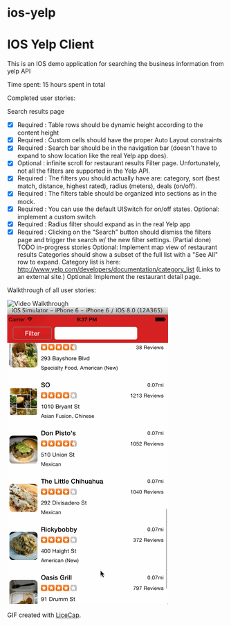 ios-yelp
========
# IOS Yelp Client 
This is an IOS demo application for searching the business information from yelp API

Time spent: 15 hours spent in total

Completed user stories:

Search results page
 * [x] Required : Table rows should be dynamic height according to the content height
 * [x] Required : Custom cells should have the proper Auto Layout constraints
 * [x] Required : Search bar should be in the navigation bar (doesn't have to expand to show location like the real Yelp app does).
 * [x] Optional : infinite scroll for restaurant results
Filter page. Unfortunately, not all the filters are supported in the Yelp API.
 * [x] Required : The filters you should actually have are: category, sort (best match, distance, highest rated), radius (meters), deals (on/off).
 * [x] Required : The filters table should be organized into sections as in the mock.
 * [x] Required : You can use the default UISwitch for on/off states. Optional: implement a custom switch
 * [x] Required : Radius filter should expand as in the real Yelp app
 * [x] Required : Clicking on the "Search" button should dismiss the filters page and trigger the search w/ the new filter settings. (Partial done)
TODO in-progress stories 
Optional: Implement map view of restaurant results
Categories should show a subset of the full list with a "See All" row to expand. Category list is here: http://www.yelp.com/developers/documentation/category_list (Links to an external site.)
Optional: Implement the restaurant detail page.

Walkthrough of all user stories:

![Video Walkthrough](https://raw.githubusercontent.com/apatel7734/ios-yelp/master/Yelp_iPhone5s.gif)
![Video Walkthrough](https://raw.githubusercontent.com/apatel7734/ios-yelp/master/Yelp_iPhone6.gif)

GIF created with [LiceCap](http://www.cockos.com/licecap/).
